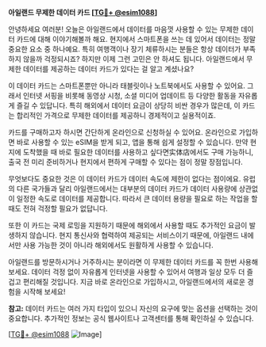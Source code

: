 **아일랜드 무제한 데이터 카드 [[TG💪+ @esim1088](https://t.me/s/esim1088)]**

안녕하세요 여러분! 오늘은 아일랜드에서 데이터를 마음껏 사용할 수 있는 무제한 데이터 카드에 대해 이야기해볼까 해요. 현지에서 스마트폰을 쓰는 데 있어서 데이터는 정말 중요한 요소 중 하나예요. 특히 여행객이나 장기 체류하시는 분들은 항상 데이터가 부족하지 않을까 걱정되시죠? 하지만 이제 그런 고민은 안 하셔도 됩니다. 아일랜드에서 무제한 데이터를 제공하는 데이터 카드가 있다는 걸 알고 계셨나요?

이 데이터 카드는 스마트폰뿐만 아니라 태블릿이나 노트북에서도 사용할 수 있어요. 그래서 인터넷 서핑을 비롯해 동영상 시청, 소셜 미디어 업데이트 등 다양한 활동을 자유롭게 즐길 수 있답니다. 특히 해외에서 데이터 요금이 상당히 비싼 경우가 많은데, 이 카드는 합리적인 가격으로 무제한 데이터를 제공하니 경제적이고 실용적이죠.

카드를 구매하고자 하시면 간단하게 온라인으로 신청하실 수 있어요. 온라인으로 가입하면 바로 사용할 수 있는 eSIM을 받게 되고, 앱을 통해 쉽게 설정할 수 있습니다. 만약 현지에 도착했을 때 바로 필요한 데이터를 사용하고 싶다면实体店에서도 구매 가능하니, 출국 전 미리 준비하거나 현지에서 편하게 구매할 수 있다는 점이 정말 장점입니다.

무엇보다도 중요한 것은 이 데이터 카드가 데이터 속도에 제한이 없다는 점이에요. 유럽의 다른 국가들과 달리 아일랜드에서는 대부분의 데이터 카드가 데이터 사용량에 상관없이 일정한 속도로 데이터를 제공합니다. 따라서 큰 데이터 용량을 필요로 하는 작업을 할 때도 전혀 걱정할 필요가 없답니다.

또한 이 카드는 국제 로밍을 지원하기 때문에 해외에서 사용할 때도 추가적인 요금이 발생하지 않습니다. 현지 통신사와 협력하여 제공되는 서비스이기 때문에, 아일랜드 내에서만 사용 가능한 것이 아니라 해외에서도 원활하게 사용할 수 있습니다.

아일랜드를 방문하시거나 거주하시는 분이라면 이 무제한 데이터 카드를 꼭 한번 사용해보세요. 데이터 걱정 없이 자유롭게 인터넷을 사용할 수 있어서 여행과 일상 모두 더 즐겁고 편리해질 것입니다. 지금 바로 온라인으로 가입하시고, 아일랜드에서의 새로운 경험을 시작해 보세요!

**참고:** 데이터 카드는 여러 가지 타입이 있으니 자신의 요구에 맞는 옵션을 선택하는 것이 중요합니다. 추가적인 정보는 공식 웹사이트나 고객센터를 통해 확인하실 수 있습니다.

[[TG💪+ @esim1088](https://t.me/s/esim1088) ![Image](https://i.postimg.cc/Y0z9fWf4/image.png)]